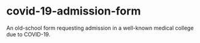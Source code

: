 # covid-19-admission-form
An old-school form requesting admission in a well-known medical college due to COVID-19.
